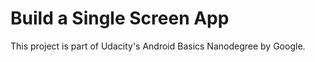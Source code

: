 # Build a Single Screen App

This project is part of Udacity's Android Basics Nanodegree by Google.
